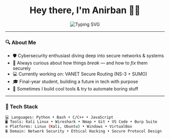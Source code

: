<h1 align="center">Hey there, I'm Anirban 👨‍💻</h1>

<p align="center">
  <img src="https://readme-typing-svg.demolab.com?font=Fira+Code&pause=1000&color=00FFCC&center=true&vCenter=true&width=435&lines=Cybersecurity+Explorer...;Code+Alchemist...;Terminal+Enthusiast..." alt="Typing SVG" />
</p>

---

### 🔍 About Me
- 🛡️ Cybersecurity enthusiast diving deep into secure networks & systems
- 🧠 Always curious about how things *break* — and how to *fix* them securely
- 💻 Currently working on: VANET Secure Routing (NS-3 + SUMO)
- 🎓 Final-year student, building a future in tech with purpose
- 🧪 Sometimes I build cool tools & try to automate boring stuff

---

### 🧰 Tech Stack

```bash
💻 Languages: Python • Bash • C/C++ • JavaScript
🖥️ Tools: Kali Linux • Wireshark • Nmap • Git • VS Code • Burp Suite
⚙️ Platforms: Linux (Kali, Ubuntu) • Windows • VirtualBox
🔒 Domain: Network Security • Ethical Hacking • Secure Protocol Design
